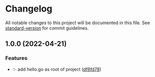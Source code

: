 # Changelog

All notable changes to this project will be documented in this file. See [standard-version](https://github.com/conventional-changelog/standard-version) for commit guidelines.

## 1.0.0 (2022-04-21)


### Features

* :sparkles: add hello.go as root of project ([df8fd78](https://github.com/mokkapps/changelog-generator-demo/commits/df8fd7865b0d4aa46152913cc9407209c2fad388))
